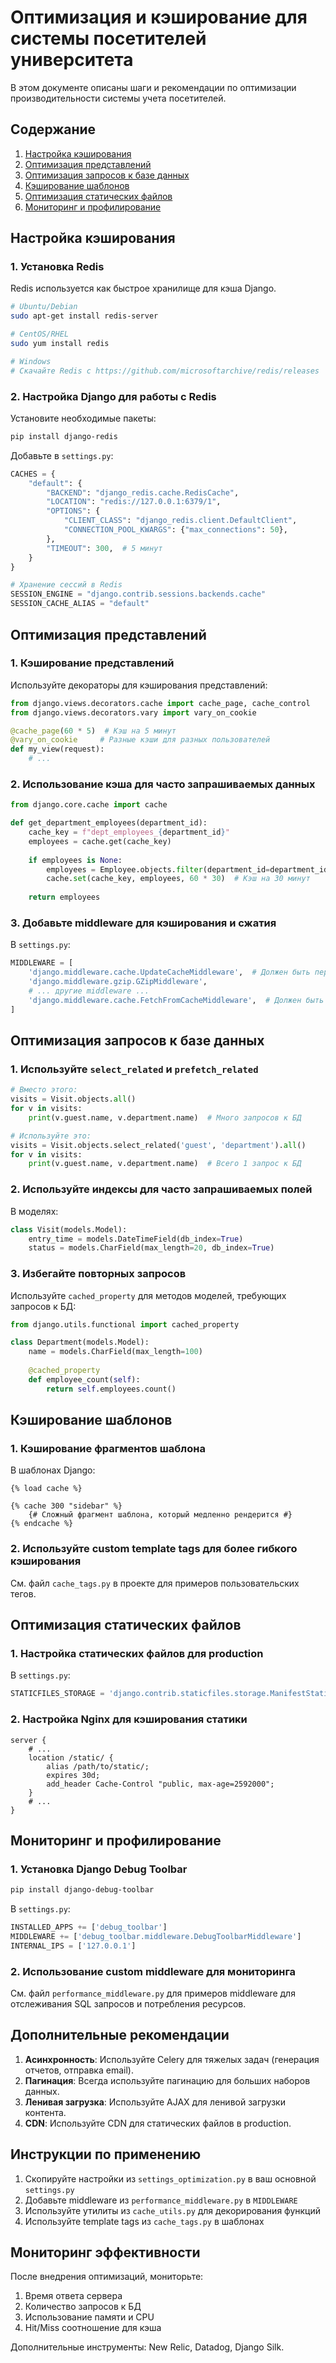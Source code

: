 # Оптимизация и кэширование для системы посетителей университета

В этом документе описаны шаги и рекомендации по оптимизации производительности системы учета посетителей.

## Содержание

1. [Настройка кэширования](#настройка-кэширования)
2. [Оптимизация представлений](#оптимизация-представлений)
3. [Оптимизация запросов к базе данных](#оптимизация-запросов-к-базе-данных)
4. [Кэширование шаблонов](#кэширование-шаблонов)
5. [Оптимизация статических файлов](#оптимизация-статических-файлов)
6. [Мониторинг и профилирование](#мониторинг-и-профилирование)

## Настройка кэширования

### 1. Установка Redis

Redis используется как быстрое хранилище для кэша Django.

```bash
# Ubuntu/Debian
sudo apt-get install redis-server

# CentOS/RHEL
sudo yum install redis

# Windows
# Скачайте Redis с https://github.com/microsoftarchive/redis/releases
```

### 2. Настройка Django для работы с Redis

Установите необходимые пакеты:

```bash
pip install django-redis
```

Добавьте в `settings.py`:

```python
CACHES = {
    "default": {
        "BACKEND": "django_redis.cache.RedisCache",
        "LOCATION": "redis://127.0.0.1:6379/1",
        "OPTIONS": {
            "CLIENT_CLASS": "django_redis.client.DefaultClient",
            "CONNECTION_POOL_KWARGS": {"max_connections": 50},
        },
        "TIMEOUT": 300,  # 5 минут
    }
}

# Хранение сессий в Redis
SESSION_ENGINE = "django.contrib.sessions.backends.cache"
SESSION_CACHE_ALIAS = "default"
```

## Оптимизация представлений

### 1. Кэширование представлений

Используйте декораторы для кэширования представлений:

```python
from django.views.decorators.cache import cache_page, cache_control
from django.views.decorators.vary import vary_on_cookie

@cache_page(60 * 5)  # Кэш на 5 минут
@vary_on_cookie     # Разные кэши для разных пользователей
def my_view(request):
    # ...
```

### 2. Использование кэша для часто запрашиваемых данных

```python
from django.core.cache import cache

def get_department_employees(department_id):
    cache_key = f"dept_employees_{department_id}"
    employees = cache.get(cache_key)
    
    if employees is None:
        employees = Employee.objects.filter(department_id=department_id)
        cache.set(cache_key, employees, 60 * 30)  # Кэш на 30 минут
    
    return employees
```

### 3. Добавьте middleware для кэширования и сжатия

В `settings.py`:

```python
MIDDLEWARE = [
    'django.middleware.cache.UpdateCacheMiddleware',  # Должен быть первым
    'django.middleware.gzip.GZipMiddleware',
    # ... другие middleware ...
    'django.middleware.cache.FetchFromCacheMiddleware',  # Должен быть последним
]
```

## Оптимизация запросов к базе данных

### 1. Используйте `select_related` и `prefetch_related`

```python
# Вместо этого:
visits = Visit.objects.all()
for v in visits:
    print(v.guest.name, v.department.name)  # Много запросов к БД

# Используйте это:
visits = Visit.objects.select_related('guest', 'department').all()
for v in visits:
    print(v.guest.name, v.department.name)  # Всего 1 запрос к БД
```

### 2. Используйте индексы для часто запрашиваемых полей

В моделях:

```python
class Visit(models.Model):
    entry_time = models.DateTimeField(db_index=True)
    status = models.CharField(max_length=20, db_index=True)
```

### 3. Избегайте повторных запросов

Используйте `cached_property` для методов моделей, требующих запросов к БД:

```python
from django.utils.functional import cached_property

class Department(models.Model):
    name = models.CharField(max_length=100)
    
    @cached_property
    def employee_count(self):
        return self.employees.count()
```

## Кэширование шаблонов

### 1. Кэширование фрагментов шаблона

В шаблонах Django:

```django
{% load cache %}

{% cache 300 "sidebar" %}
    {# Сложный фрагмент шаблона, который медленно рендерится #}
{% endcache %}
```

### 2. Используйте custom template tags для более гибкого кэширования

См. файл `cache_tags.py` в проекте для примеров пользовательских тегов.

## Оптимизация статических файлов

### 1. Настройка статических файлов для production

В `settings.py`:

```python
STATICFILES_STORAGE = 'django.contrib.staticfiles.storage.ManifestStaticFilesStorage'
```

### 2. Настройка Nginx для кэширования статики

```nginx
server {
    # ...
    location /static/ {
        alias /path/to/static/;
        expires 30d;
        add_header Cache-Control "public, max-age=2592000";
    }
    # ...
}
```

## Мониторинг и профилирование

### 1. Установка Django Debug Toolbar

```bash
pip install django-debug-toolbar
```

В `settings.py`:

```python
INSTALLED_APPS += ['debug_toolbar']
MIDDLEWARE += ['debug_toolbar.middleware.DebugToolbarMiddleware']
INTERNAL_IPS = ['127.0.0.1']
```

### 2. Использование custom middleware для мониторинга

См. файл `performance_middleware.py` для примеров middleware для отслеживания SQL запросов и потребления ресурсов.

## Дополнительные рекомендации

1. **Асинхронность**: Используйте Celery для тяжелых задач (генерация отчетов, отправка email).
2. **Пагинация**: Всегда используйте пагинацию для больших наборов данных.
3. **Ленивая загрузка**: Используйте AJAX для ленивой загрузки контента.
4. **CDN**: Используйте CDN для статических файлов в production.

## Инструкции по применению

1. Скопируйте настройки из `settings_optimization.py` в ваш основной `settings.py`
2. Добавьте middleware из `performance_middleware.py` в `MIDDLEWARE`
3. Используйте утилиты из `cache_utils.py` для декорирования функций
4. Используйте template tags из `cache_tags.py` в шаблонах

## Мониторинг эффективности

После внедрения оптимизаций, мониторьте:

1. Время ответа сервера
2. Количество запросов к БД
3. Использование памяти и CPU
4. Hit/Miss соотношение для кэша

Дополнительные инструменты: New Relic, Datadog, Django Silk.
